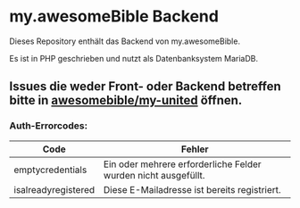 # my.awesomeBible Backend
Dieses Repository enthält das Backend von my.awesomeBible.

Es ist in PHP geschrieben und nutzt als Datenbanksystem MariaDB.

## Issues die weder Front- oder Backend betreffen bitte in [awesomebible/my-united](https://github.com/awesomebible/my-united) öffnen.

### Auth-Errorcodes:
| Code | Fehler |
| ---- | ------ |
| emptycredentials | Ein oder mehrere erforderliche Felder wurden nicht ausgefüllt. |
| isalreadyregistered | Diese E-Mailadresse ist bereits registriert. |